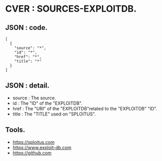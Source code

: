 # CVER : SOURCES-EXPLOITDB.

## JSON : code.

    [
      {
        "source": "*",
        "id": "*",
        "href": "*",
        "title": "*"
      }
    ]

## JSON : detail.

- source : The source.
- id : The "ID" of the "EXPLOITDB".
- href : The "URI" of the "EXPLOITDB"related to the "EXPLOITDB" "ID".
- title : The "TITLE" used on "SPLOITUS".

## Tools.

- https://sploitus.com
- https://www.exploit-db.com
- https://github.com




